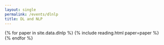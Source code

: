 ```yaml
---
layout: single
permalink: /events/dlnlp
title: DL and NLP 
---
```



{% for paper in site.data.dlnlp %}
{% include reading.html paper=paper %}
{% endfor %}


